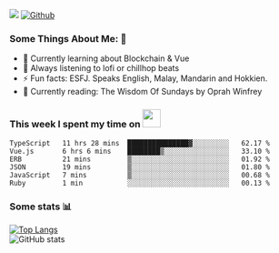 ![](https://visitor-badge.laobi.icu/badge?page_id=seanho96.seanho96)
[![Github](https://img.shields.io/github/followers/seanho96?label=Follow&style=social)](https://github.com/seanho96)

### Some Things About Me: 👋
- 🌱 Currently learning about Blockchain & Vue
- :musical_note: Always listening to lofi or chillhop beats
- :zap: Fun facts: ESFJ. Speaks English, Malay, Mandarin and Hokkien.
- :book: Currently reading: The Wisdom Of Sundays by Oprah Winfrey

### This week I spent my time on <img src="https://media.giphy.com/media/SvQzkTQb3ZwKcj1QTO/giphy.gif" width="32">

<!--START_SECTION:waka-->

```text
TypeScript   11 hrs 28 mins  ███████████████▓░░░░░░░░░   62.17 %
Vue.js       6 hrs 6 mins    ████████▒░░░░░░░░░░░░░░░░   33.10 %
ERB          21 mins         ▒░░░░░░░░░░░░░░░░░░░░░░░░   01.92 %
JSON         19 mins         ▒░░░░░░░░░░░░░░░░░░░░░░░░   01.80 %
JavaScript   7 mins          ▒░░░░░░░░░░░░░░░░░░░░░░░░   00.68 %
Ruby         1 min           ░░░░░░░░░░░░░░░░░░░░░░░░░   00.13 %
```

<!--END_SECTION:waka-->

### Some stats 📊

[![Top Langs](https://github-readme-stats.vercel.app/api/top-langs/?username=seanho96&layout=compact&theme=graywhite)](https://github.com/anuraghazra/github-readme-stats)
<br/>
![GitHub stats](https://github-readme-stats.vercel.app/api?username=seanho96&show_icons=true&theme=graywhite)

